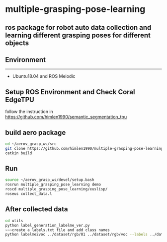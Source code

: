 # multiple-grasping-pose-learning
ros package for robot auto data collection and learning different grasping poses for different objects
---
## Environment
---
- Ubuntu18.04 and ROS Melodic

## Setup ROS Environment and Check Coral EdgeTPU

follow the instruction in https://github.com/himlen1990/semantic_segmentation_tpu

## build aero package

```bash
cd ~/aerov_grasp_ws/src
git clone https://github.com/himlen1990/multiple-grasping-pose-learning.git
catkin build
```

## Run
```bash
source ~/aerov_grasp_ws/devel/setup.bash
rosrun multiple_grasping_pose_learning demo
roscd multiple_grasping_pose_learning/euslisp/
roseus collect_data.l
```

## After collected data

```bash
cd utils
python label_generation_labelme_ver.py
~~~create a labels.txt file and add class names
python labelme2voc ../dataset/rgb/01 ../dataset/rgb/voc --labels ../dataset/rgb/01/labels.txt
```
